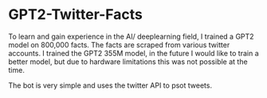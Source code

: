 # GPT2-Twitter-Facts

To learn and gain experience in the AI/ deeplearning field, I trained a GPT2 model on 800,000 facts. The facts are scraped from various twitter accounts. 
I trained the GPT2 355M model, in the future I would like to train a better model, but due to hardware limitations this was not possible at the time.

The bot is very simple and uses the twitter API to psot tweets.
